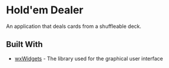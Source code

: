 # Hold'em Dealer

An application that deals cards from a shuffleable deck.


## Built With

* [wxWidgets](https://www.wxwidgets.org/) - The library used for the graphical user interface

